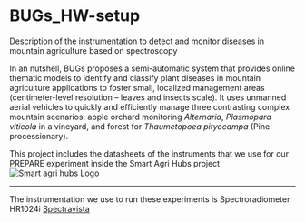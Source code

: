 # BUGs_HW-setup
Description of the instrumentation to detect and monitor diseases in mountain agriculture based on spectroscopy

In an nutshell, BUGs proposes a semi-automatic system that provides online thematic models to identify and classify plant diseases in mountain agriculture applications to foster small, localized management areas (centimeter-level resolution – leaves and insects scale). It uses unmanned aerial vehicles to quickly and efficiently manage three contrasting complex mountain scenarios: apple orchard monitoring *Alternaria*, *Plasmopara viticola* in a vineyard, and forest for *Thaumetopoea pityocampa* (Pine processionary).

This project includes the datasheets of the instruments that we use for our PREPARE experiment inside the Smart Agri Hubs project
![Smart agri hubs Logo](https://www.google.com/url?sa=i&url=https%3A%2F%2Fforum.smartagrihubs.eu%2Flogin&psig=AOvVaw0qbrpM6cb2Rl9HDYSxXC6D&ust=1639431215236000&source=images&cd=vfe&ved=0CAsQjRxqFwoTCJig4LWb3_QCFQAAAAAdAAAAABAD)

---

The instrumentation we use to run these experiments is
Spectroradiometer HR1024i [Spectravista](https://spectravista.com/instruments/hr-1024i/)


